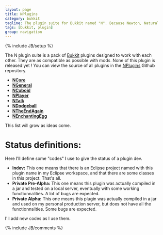 ```yaml
---
layout: page
title: NPlugins
category: bukkit
tagline: The plugin suite for Bukkit named "N". Because Newton, Natural Numbers, Nitrogen, North, N scale, New !
tags: [bukkit, plugin]
group: navigation
---
```

{% include JB/setup %}

The N plugin suite is a pack of [Bukkit][] plugins designed to work with each other. They are as compatible as possible with mods. None of this plugin is released yet !
You can view the source of all plugins in the [NPlugins][] Github repository.

* **[NCore][]**
* **[NGeneral][]**
* **[NCuboid][]**
* **[NPlayer][]**
* **[NTalk][]**
* **[NDodgeball][]**
* **[NTheEndAgain][]**
* **[NEnchantingEgg][]**

This list will grow as ideas come.

Status definitions:
===================
Here I'll define some "codes" I use to give the status of a plugin dev.
+ **Indev:** This one means that there is an Eclipse project named with this plugin name in my Eclipse workspace, and that there are some classes in this project. That's all.
+ **Private Pre-Alpha:** This one means this plugin was actually compiled in a jar and tested on a local server, eventually with some working functionnalities. A lot of bugs are expected.
+ **Private Alpha:** This one means this plugin was actually compiled in a jar and used on my personal production server, but does not have all the functionnalities. Some bugs are expected.

I'll add new codes as I use them.


{% include JB/comments %}

<!--- Under this lines are links defined --->
[Bukkit]: http://bukkit.org "Bukkit Forums"

[NPlugins]: https://github.com/Ribesg/NPlugins "NPlugins Github repository"

[NCore]: /bukkit/NCore.html "NCore dedicated page"
[NGeneral]: /bukkit/NGeneral.html "NGeneral dedicated page"
[NCuboid]: /bukkit/NCuboid.html "NCuboid dedicated page"
[NPlayer]: /bukkit/NPlayer.html "NPlayer dedicated page"
[NDodgeball]: /bukkit/NDodgeball.html "NDodgeball dedicated page"
[NTheEndAgain]: /bukkit/NTheEndAgain.html "NTheEndAgain dedicated page"
[NEnchantingEgg]: /bukkit/NEnchantingEgg.html "NEnchantingEgg dedicated page"
[NTalk]: /bukkit/NTalk.html "NTalk dedicated page"

[TheEndAgain]: http://dev.bukkit.org/server-mods/n3w_theendagain/ "TheEndAgain on BukkitDev"
[MagicEgg]: http://dev.bukkit.org/server-mods/magicegg/ "MagicEgg on BukkitDev"